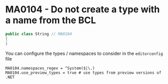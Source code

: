 # MA0104 - Do not create a type with a name from the BCL

````c#
public class String // MA0104
{
}
````

You can configure the types / namespaces to consider in the `editorconfig` file

````
MA0104.namespaces_regex = ^System($|\.)
MA0104.use_preview_types = true # use types from preview versions of .NET
````
